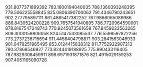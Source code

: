 931.8077371899392
783.1600194040035
788.1360393248395
779.506225558845
825.0806390700062
791.4346790243651
902.277795897111
861.4865417382252
767.9866065089986
886.8430524200228
909.7657541940895
786.7720964590001
878.8167547248743
770.9245073561658
767.8459222563265
809.3000159806058
824.5147533085537
776.5598597872256
773.2737236715694
911.4456404798871
903.2841563046933
901.0479251965495
853.0124415838312
811.7752922907213
790.37868546927
773.8244419188925
775.990433116405
787.9829308459911
898.6971931871876
821.4915029159253
907.4051165090726